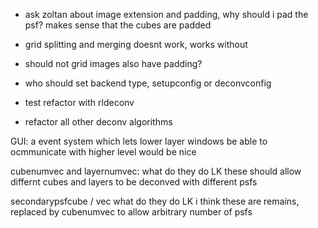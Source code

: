 - ask zoltan about image extension and padding, why should i pad the psf? makes sense that the cubes are padded

- grid splitting and merging doesnt work, works without

- should not grid images also have padding?

- who should set backend type, setupconfig or deconvconfig

- test refactor with rldeconv

- refactor all other deconv algorithms



GUI:
a event system which lets lower layer windows be able to ocmmunicate with higher level would be nice







cubenumvec and layernumvec: what do they do
 LK these should allow differnt cubes and layers to be deconved with different psfs

secondarypsfcube / vec what do they do
 LK i think these are remains, replaced by cubenumvec to allow arbitrary number of psfs





